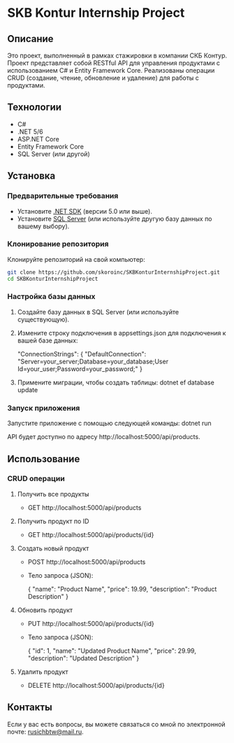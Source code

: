 # SKB Kontur Internship Project

## Описание

Это проект, выполненный в рамках стажировки в компании СКБ Контур. Проект представляет собой RESTful API для управления продуктами с использованием C# и Entity Framework Core. Реализованы операции CRUD (создание, чтение, обновление и удаление) для работы с продуктами.

## Технологии

- C#
- .NET 5/6
- ASP.NET Core
- Entity Framework Core
- SQL Server (или другой)

## Установка

### Предварительные требования

- Установите [.NET SDK](https://dotnet.microsoft.com/download) (версии 5.0 или выше).
- Установите [SQL Server](https://www.microsoft.com/en-us/sql-server/sql-server-downloads) (или используйте другую базу данных по вашему выбору).

### Клонирование репозитория

Клонируйте репозиторий на свой компьютер:

```bash
git clone https://github.com/skoroinc/SKBKonturInternshipProject.git
cd SKBKonturInternshipProject
```


### Настройка базы данных

1. Создайте базу данных в SQL Server (или используйте существующую).
2. Измените строку подключения в appsettings.json для подключения к вашей базе данных:

  
   "ConnectionStrings": {
       "DefaultConnection": "Server=your_server;Database=your_database;User Id=your_user;Password=your_password;"
   }
   
3. Примените миграции, чтобы создать таблицы:
dotnet ef database update

### Запуск приложения

Запустите приложение с помощью следующей команды:
dotnet run

API будет доступно по адресу http://localhost:5000/api/products.

## Использование

### CRUD операции

1. Получить все продукты
   - GET http://localhost:5000/api/products

2. Получить продукт по ID
   - GET http://localhost:5000/api/products/{id}

3. Создать новый продукт
   - POST http://localhost:5000/api/products
   - Тело запроса (JSON):
    
     {
         "name": "Product Name",
         "price": 19.99,
         "description": "Product Description"
     }
     
4. Обновить продукт
   - PUT http://localhost:5000/api/products/{id}
   - Тело запроса (JSON):
    
     {
         "id": 1,
         "name": "Updated Product Name",
         "price": 29.99,
         "description": "Updated Description"
     }
     
5. Удалить продукт
   - DELETE http://localhost:5000/api/products/{id}


## Контакты

Если у вас есть вопросы, вы можете связаться со мной по электронной почте: [rusichbtw@mail.ru](mailto:rusichbtw@mail.ru).

